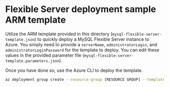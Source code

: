 # Flexible Server deployment sample ARM template

Utilize the ARM template provided in this directory (`mysql-flexible-server-template.json`) to quickly deploy a MySQL Flexible Server instance to Azure. You simply need to provide a `serverName`, `administratorLogin`, and `administratorLoginPassword` for the template to deploy. You can edit these values in the provided parameter file (`mysql-flexible-server-template.parameters.json`).

Once you have done so, use the Azure CLI to deploy the template.

```bash
az deployment group create --resource-group [RESOURCE GROUP] --template-file ./mysql-flexible-server-template.json --parameters @mysql-flexible-server-template.parameters.json
```
